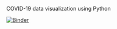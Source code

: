 COVID-19 data visualization using Python

[![Binder](https://mybinder.org/badge_logo.svg)](https://mybinder.org/v2/gh/PhysTony/Pk94s3D7a2s/main)